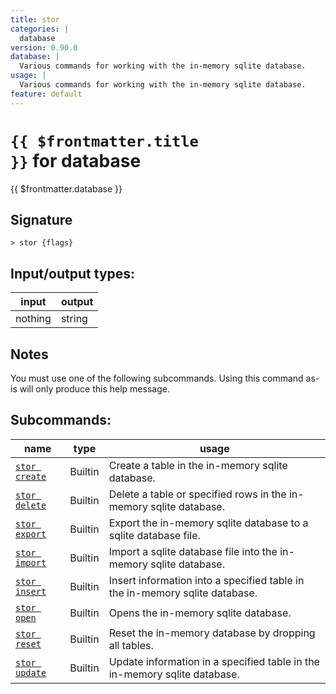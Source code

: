 ```yaml
---
title: stor
categories: |
  database
version: 0.90.0
database: |
  Various commands for working with the in-memory sqlite database.
usage: |
  Various commands for working with the in-memory sqlite database.
feature: default
---
```


<!-- This file is automatically generated. Please edit the command in https://github.com/nushell/nushell instead. -->

# <code>{{ $frontmatter.title }}</code> for database

<div class='command-title'>{{ $frontmatter.database }}</div>

## Signature

`> stor {flags} `

## Input/output types:

| input   | output |
| ------- | ------ |
| nothing | string |

## Notes

You must use one of the following subcommands. Using this command as-is will only produce this help message.

## Subcommands:

| name                                           | type    | usage                                                                       |
| ---------------------------------------------- | ------- | --------------------------------------------------------------------------- |
| [`stor create`](/commands/docs/stor_create) | Builtin | Create a table in the in-memory sqlite database.                            |
| [`stor delete`](/commands/docs/stor_delete) | Builtin | Delete a table or specified rows in the in-memory sqlite database.          |
| [`stor export`](/commands/docs/stor_export) | Builtin | Export the in-memory sqlite database to a sqlite database file.             |
| [`stor import`](/commands/docs/stor_import) | Builtin | Import a sqlite database file into the in-memory sqlite database.           |
| [`stor insert`](/commands/docs/stor_insert) | Builtin | Insert information into a specified table in the in-memory sqlite database. |
| [`stor open`](/commands/docs/stor_open)     | Builtin | Opens the in-memory sqlite database.                                        |
| [`stor reset`](/commands/docs/stor_reset)   | Builtin | Reset the in-memory database by dropping all tables.                        |
| [`stor update`](/commands/docs/stor_update) | Builtin | Update information in a specified table in the in-memory sqlite database.   |
